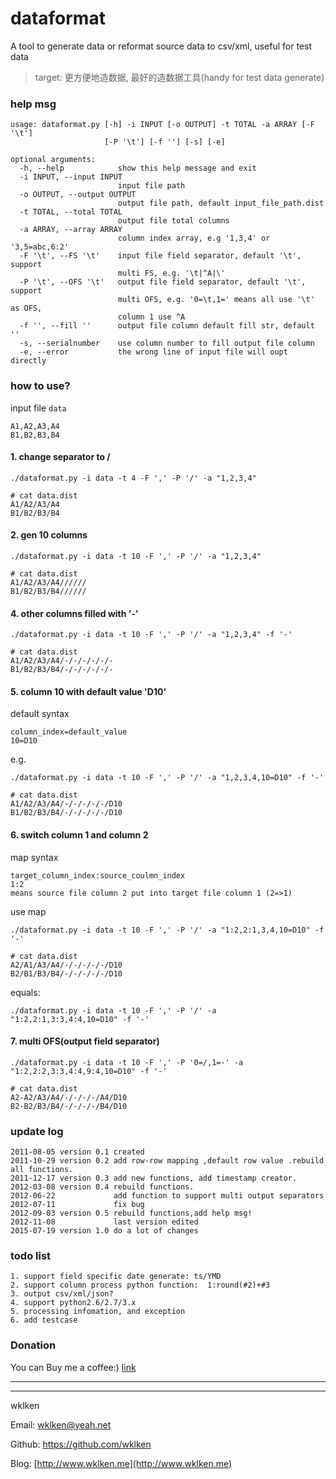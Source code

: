 # dataformat

A tool to generate data or reformat source data to csv/xml, useful for test data

> target: 更方便地造数据, 最好的造数据工具(handy for test data generate)

### help msg

```
usage: dataformat.py [-h] -i INPUT [-o OUTPUT] -t TOTAL -a ARRAY [-F '\t']
                     [-P '\t'] [-f ''] [-s] [-e]

optional arguments:
  -h, --help            show this help message and exit
  -i INPUT, --input INPUT
                        input file path
  -o OUTPUT, --output OUTPUT
                        output file path, default input_file_path.dist
  -t TOTAL, --total TOTAL
                        output file total columns
  -a ARRAY, --array ARRAY
                        column index array, e.g '1,3,4' or '3,5=abc,6:2'
  -F '\t', --FS '\t'    input file field separator, default '\t', support
                        multi FS, e.g. '\t|^A|\'
  -P '\t', --OFS '\t'   output file field separator, default '\t', support
                        multi OFS, e.g. '0=\t,1=' means all use '\t' as OFS,
                        column 1 use ^A
  -f '', --fill ''      output file column default fill str, default ''
  -s, --serialnumber    use column number to fill output file column
  -e, --error           the wrong line of input file will oupt directly
```


### how to use?

input file `data`
```
A1,A2,A3,A4
B1,B2,B3,B4
```

#### 1. change separator to /

```
./dataformat.py -i data -t 4 -F ',' -P '/' -a "1,2,3,4"

# cat data.dist
A1/A2/A3/A4
B1/B2/B3/B4
```

#### 2. gen 10 columns

```
./dataformat.py -i data -t 10 -F ',' -P '/' -a "1,2,3,4"

# cat data.dist
A1/A2/A3/A4//////
B1/B2/B3/B4//////
```

#### 4. other columns filled with '-'

```
./dataformat.py -i data -t 10 -F ',' -P '/' -a "1,2,3,4" -f '-'

# cat data.dist
A1/A2/A3/A4/-/-/-/-/-/-
B1/B2/B3/B4/-/-/-/-/-/-
```

#### 5. column 10 with default value 'D10'

default syntax
```
column_index=default_value
10=D10
```

e.g.

```
./dataformat.py -i data -t 10 -F ',' -P '/' -a "1,2,3,4,10=D10" -f '-'

# cat data.dist
A1/A2/A3/A4/-/-/-/-/-/D10
B1/B2/B3/B4/-/-/-/-/-/D10
```

#### 6. switch column 1 and column 2

map syntax
```
target_column_index:source_coulmn_index
1:2
means source file column 2 put into target file column 1 (2=>1)
```

use map
```
./dataformat.py -i data -t 10 -F ',' -P '/' -a "1:2,2:1,3,4,10=D10" -f '-'

# cat data.dist
A2/A1/A3/A4/-/-/-/-/-/D10
B2/B1/B3/B4/-/-/-/-/-/D10
```

equals:
```
./dataformat.py -i data -t 10 -F ',' -P '/' -a "1:2,2:1,3:3,4:4,10=D10" -f '-'
```

#### 7. multi OFS(output field separator)

```
./dataformat.py -i data -t 10 -F ',' -P '0=/,1=-' -a "1:2,2:2,3:3,4:4,9:4,10=D10" -f '-'

# cat data.dist
A2-A2/A3/A4/-/-/-/-/A4/D10
B2-B2/B3/B4/-/-/-/-/B4/D10
```


### update log

```
2011-08-05 version 0.1 created
2011-10-29 version 0.2 add row-row mapping ,default row value .rebuild all functions.
2011-12-17 version 0.3 add new functions, add timestamp creator.
2012-03-08 version 0.4 rebuild functions.
2012-06-22             add function to support multi output separators
2012-07-11             fix bug
2012-09-03 version 0.5 rebuild functions,add help msg!
2012-11-08             last version edited
2015-07-19 version 1.0 do a lot of changes
```

### todo list

```
1. support field specific date generate: ts/YMD
2. support column process python function:  1:round(#2)+#3
3. output csv/xml/json?
4. support python2.6/2.7/3.x
5. processing infomation, and exception
6. add testcase

```

### Donation

You can Buy me a coffee:)  [link](http://www.wklken.me/pages/donation.html)

------------------------
------------------------

wklken

Email: wklken@yeah.net

Github: https://github.com/wklken

Blog: [http://www.wklken.me](http://www.wklken.me)

